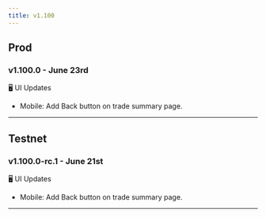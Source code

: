 ```yaml
---
title: v1.100
---
```

## Prod
### v1.100.0 - June 23rd
🖥️  UI Updates 
* Mobile: Add Back button on trade summary page.
---
## Testnet
### v1.100.0-rc.1 - June 21st
🖥️  UI Updates 
* Mobile: Add Back button on trade summary page.
---
